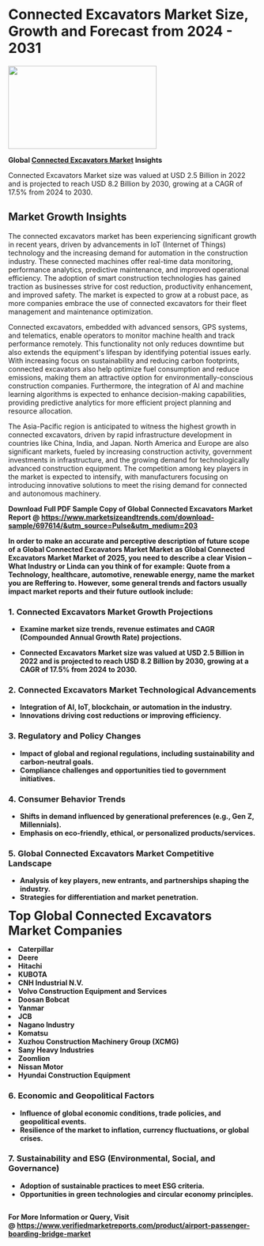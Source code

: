 <H1>Connected Excavators Market Size, Growth and Forecast from 2024 - 2031</H1><img class="aligncenter size-medium wp-image-584254" src="https://thirdeyenews.in/wp-content/uploads/2024/09/Global-Market-Research-300x168.jpeg" alt="" width="300" height="168" /><p><strong>Global&nbsp;<a href="https://www.marketsizeandtrends.com/download-sample/697614/&amp;utm_source=Pulse&amp;utm_medium=203">Connected Excavators Market</a> Insights</strong></p><p>Connected Excavators Market size was valued at USD 2.5 Billion in 2022 and is projected to reach USD 8.2 Billion by 2030, growing at a CAGR of 17.5% from 2024 to 2030.</p><p><h2>Market Growth Insights</h2> <p>The connected excavators market has been experiencing significant growth in recent years, driven by advancements in IoT (Internet of Things) technology and the increasing demand for automation in the construction industry. These connected machines offer real-time data monitoring, performance analytics, predictive maintenance, and improved operational efficiency. The adoption of smart construction technologies has gained traction as businesses strive for cost reduction, productivity enhancement, and improved safety. The market is expected to grow at a robust pace, as more companies embrace the use of connected excavators for their fleet management and maintenance optimization.</p> <p><strong></strong></p> <p>Connected excavators, embedded with advanced sensors, GPS systems, and telematics, enable operators to monitor machine health and track performance remotely. This functionality not only reduces downtime but also extends the equipment's lifespan by identifying potential issues early. With increasing focus on sustainability and reducing carbon footprints, connected excavators also help optimize fuel consumption and reduce emissions, making them an attractive option for environmentally-conscious construction companies. Furthermore, the integration of AI and machine learning algorithms is expected to enhance decision-making capabilities, providing predictive analytics for more efficient project planning and resource allocation.</p> <p>The Asia-Pacific region is anticipated to witness the highest growth in connected excavators, driven by rapid infrastructure development in countries like China, India, and Japan. North America and Europe are also significant markets, fueled by increasing construction activity, government investments in infrastructure, and the growing demand for technologically advanced construction equipment. The competition among key players in the market is expected to intensify, with manufacturers focusing on introducing innovative solutions to meet the rising demand for connected and autonomous machinery.</p> <p><strong></p><p><span class=""><strong>Download Full PDF Sample Copy of Global Connected Excavators Market Report</strong> @ <a href="https://www.marketsizeandtrends.com/download-sample/697614/&amp;utm_source=Pulse&amp;utm_medium=203" target="_blank">https://www.marketsizeandtrends.com/download-sample/697614/&amp;utm_source=Pulse&amp;utm_medium=203</a></span></p><p>In order to make an accurate and perceptive description of future scope of a Global&nbsp;Connected Excavators Market Market as Global&nbsp;Connected Excavators Market Market of 2025, you need to describe a clear Vision &ndash; What Industry or Linda can you think of for example: Quote from a Technology, healthcare, automotive, renewable energy, name the market you are Reffering to. However, some general trends and factors usually impact market reports and their future outlook include:</p><h3>1.&nbsp;<strong>Connected Excavators Market Growth Projections</strong></h3><ul><li>Examine market size trends, revenue estimates and CAGR (Compounded Annual Growth Rate) projections.</li><li><p>Connected Excavators Market size was valued at USD 2.5 Billion in 2022 and is projected to reach USD 8.2 Billion by 2030, growing at a CAGR of 17.5% from 2024 to 2030.</p></li></ul><h3>2.&nbsp;<strong>Connected Excavators Market Technological Advancements</strong></h3><ul><li>Integration of AI, IoT, blockchain, or automation in the industry.</li><li>Innovations driving cost reductions or improving efficiency.</li></ul><h3>3.&nbsp;<strong>Regulatory and Policy Changes</strong></h3><ul><li>Impact of global and regional regulations, including sustainability and carbon-neutral goals.</li><li>Compliance challenges and opportunities tied to government initiatives.</li></ul><h3>4.&nbsp;<strong>Consumer Behavior Trends</strong></h3><ul><li>Shifts in demand influenced by generational preferences (e.g., Gen Z, Millennials).</li><li>Emphasis on eco-friendly, ethical, or personalized products/services.</li></ul><h3>5.&nbsp;<strong>Global Connected Excavators Market Competitive Landscape</strong></h3><ul><li>Analysis of key players, new entrants, and partnerships shaping the industry.</li><li>Strategies for differentiation and market penetration.</li></ul><p data-pm-slice="1 1 []"><span style="color: inherit; font-family: inherit; font-size: 25px;">Top Global Connected Excavators Market Companies</span></p><div class="" data-test-id=""><p><li>Caterpillar</li><li> Deere</li><li> Hitachi</li><li> KUBOTA</li><li> CNH Industrial N.V.</li><li> Volvo Construction Equipment and Services</li><li> Doosan Bobcat</li><li> Yanmar</li><li> JCB</li><li> Nagano Industry</li><li> Komatsu</li><li> Xuzhou Construction Machinery Group (XCMG)</li><li> Sany Heavy Industries</li><li> Zoomlion</li><li> Nissan Motor</li><li> Hyundai Construction Equipment</li></p></div><h3>6.&nbsp;<strong>Economic and Geopolitical Factors</strong></h3><ul><li>Influence of global economic conditions, trade policies, and geopolitical events.</li><li>Resilience of the market to inflation, currency fluctuations, or global crises.</li></ul><h3>7.&nbsp;<strong>Sustainability and ESG (Environmental, Social, and Governance)</strong></h3><ul><li>Adoption of sustainable practices to meet ESG criteria.</li><li>Opportunities in green technologies and circular economy principles.</li></ul><h2><strong style="font-size: 14px;">For More Information or Query, Visit @&nbsp;</strong><a style="background-color: #ffffff; font-size: 14px;" href="https://www.marketsizeandtrends.com/report/connected-excavators-market/" target="_blank">https://www.verifiedmarketreports.com/product/airport-passenger-boarding-bridge-market</a></h2>

